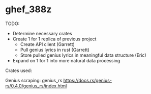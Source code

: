 # ghef_388z

TODO:
  - Determine necessary crates
  - Create 1 for 1 replica of previous project
    - Create API client (Garrett)
    - Pull genius lyrics in rust (Garrett)
    - Store pulled genius lyrics in meaningful data structure (Eric)
  - Expand on 1 for 1 into more natural data processing
  
  

Crates used:

Genius scraping: genius_rs https://docs.rs/genius-rs/0.4.0/genius_rs/index.html

